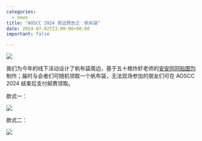 ```yaml
---
categories:
  - news
title: "AOSCC 2024 周边预告之：帆布袋"
date: 2024-07-02T23:00:00+08:00
important: false

---
```

![](/assets/news/canvas-bag.jpg)

我们为今年的线下活动设计了帆布袋周边，基于五十根炸虾老师的[安安同同贴图包](https://t.me/addstickers/AnAnTongTong)制作；届时与会者们可随机领取一个帆布袋，无法现场参加的朋友们可在 AOSCC 2024 结束后支付邮费领取。

款式一：

![](/assets/news/canvas-bag-1.jpg)

款式二：

![](/assets/news/canvas-bag-2.jpg)
